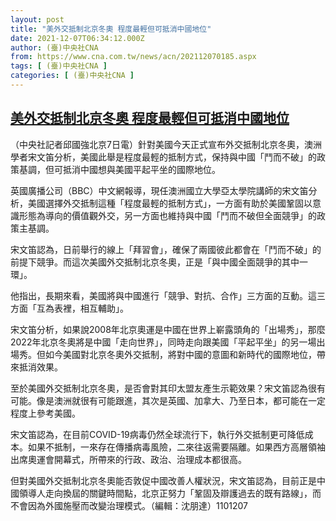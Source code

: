 ```yaml
---
layout: post
title: "美外交抵制北京冬奧 程度最輕但可抵消中國地位"
date: 2021-12-07T06:34:12.000Z
author: (臺)中央社CNA
from: https://www.cna.com.tw/news/acn/202112070185.aspx
tags: [ (臺)中央社CNA ]
categories: [ (臺)中央社CNA ]
---
```

<!--1638858852000-->
[美外交抵制北京冬奧 程度最輕但可抵消中國地位](https://www.cna.com.tw/news/acn/202112070185.aspx)
------

<div>
<div></div><div><p>（中央社記者邱國強北京7日電）針對美國今天正式宣布外交抵制北京冬奧，澳洲學者宋文笛分析，美國此舉是程度最輕的抵制方式，保持與中國「鬥而不破」的政策基調，但可抵消中國想與美國平起平坐的國際地位。</p><p>英國廣播公司（BBC）中文網報導，現任澳洲國立大學亞太學院講師的宋文笛分析，美國選擇外交抵制這種「程度最輕的抵制方式」，一方面有助於美國鞏固以意識形態為導向的價值觀外交，另一方面也維持與中國「鬥而不破但全面競爭」的政策主基調。</p><p>宋文笛認為，日前舉行的線上「拜習會」，確保了兩國彼此都會在「鬥而不破」的前提下競爭。而這次美國外交抵制北京冬奧，正是「與中國全面競爭的其中一環」。</p><p>他指出，長期來看，美國將與中國進行「競爭、對抗、合作」三方面的互動。這三方面「互為表裡，相互輔助」。</p><p>宋文笛分析，如果說2008年北京奧運是中國在世界上嶄露頭角的「出場秀」，那麼2022年北京冬奧將是中國「走向世界」，同時走向跟美國「平起平坐」的另一場出場秀。但如今美國對北京冬奧外交抵制，將對中國的意圖和新時代的國際地位，帶來抵消效果。</p><p>至於美國外交抵制北京冬奧，是否會對其印太盟友產生示範效果？宋文笛認為很有可能。像是澳洲就很有可能跟進，其次是英國、加拿大、乃至日本，都可能在一定程度上參考美國。</p><p>宋文笛認為，在目前COVID-19病毒仍然全球流行下，執行外交抵制更可降低成本。如果不抵制，一來存在傳播病毒風險，二來往返需要隔離。如果西方高層領袖出席奧運會開幕式，所帶來的行政、政治、治理成本都很高。</p><p>但對美國外交抵制北京冬奧能否敦促中國改善人權狀況，宋文笛認為，目前正是中國領導人走向換屆的關鍵時間點，北京正努力「鞏固及辯護過去的既有路線」，而不會因為外國施壓而改變治理模式。（編輯：沈朋達）1101207</p></div>
</div>
